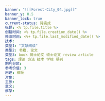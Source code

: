 ```yaml
---
banner: "![[Forest-City_04.jpg]]"
banner_y: 0.5
banner_lock: true
current-status: 待完成
标题: <% tp.file.title %>
创建时间: <% tp.file.creation_date() %>
修改时间: <%+ tp.file.last_modified_date() %>
技术:
类型1: "文献阅读"
类型2: 书籍, 论文
类型3: book 博士论文 硕士论文 review article
tags: 理论 方法 技术 学校 期刊
期刊分区: 
参考价值: 3
用途: 模板
对象:
主张:
意义:
框架:
---
```






